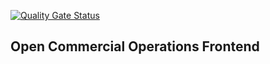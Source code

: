 [![Quality Gate Status](https://sonarcloud.io/api/project_badges/measure?project=sic-ops-web%3Asic-ops-web&metric=alert_status)](https://sonarcloud.io/summary/overall?id=sic-ops-web%3Asic-ops-web)

<h2>Open Commercial Operations Frontend</h2>
